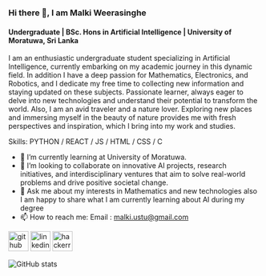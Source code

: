 ### Hi there 👋, I am Malki Weerasinghe
#### Undergraduate | BSc. Hons in Artificial Intelligence | University of Moratuwa, Sri Lanka
I am an enthusiastic undergraduate student specializing in Artificial Intelligence, currently embarking on my academic journey in this dynamic field. In addition I have a deep passion for Mathematics, Electronics, and Robotics, and I dedicate my free time to collecting new information and staying updated on these subjects. Passionate learner, always eager to delve into new technologies and understand their potential to transform the world. Also, I am an avid traveler and a nature lover. Exploring new places and immersing myself in the beauty of nature provides me with fresh perspectives and inspiration, which I bring into my work and studies.

Skills: PYTHON / REACT / JS / HTML / CSS / C 

- 🌱 I’m currently learning at University of Moratuwa. 
- 👯 I’m looking to collaborate on  innovative AI projects, research initiatives, and interdisciplinary ventures that aim to solve real-world problems and drive positive societal change. 
- 💬 Ask me about my interests in Mathematics and new technologies also I am happy to share what I am currently learning about AI during my degree 
- 📫 How to reach me: Email : malki.ustu@gmail.com  


[<img src='https://cdn.jsdelivr.net/npm/simple-icons@3.0.1/icons/github.svg' alt='github' height='40'>](https://github.com/MalkiWeerasinghe)  [<img src='https://cdn.jsdelivr.net/npm/simple-icons@3.0.1/icons/linkedin.svg' alt='linkedin' height='40'>](https://www.linkedin.com/in/www.linkedin.com/in/malki-weerasinghe-2a37482a8/)  [<img src='https://cdn.jsdelivr.net/npm/simple-icons@3.0.1/icons/hackerrank.svg' alt='hackerrank' height='40'>](www.linkedin.com/in/malki-weerasinghe-2a37482a8)  

![GitHub stats](https://github-readme-stats.vercel.app/api?username=MalkiWeerasinghe&show_icons=true&count_private=true)  


